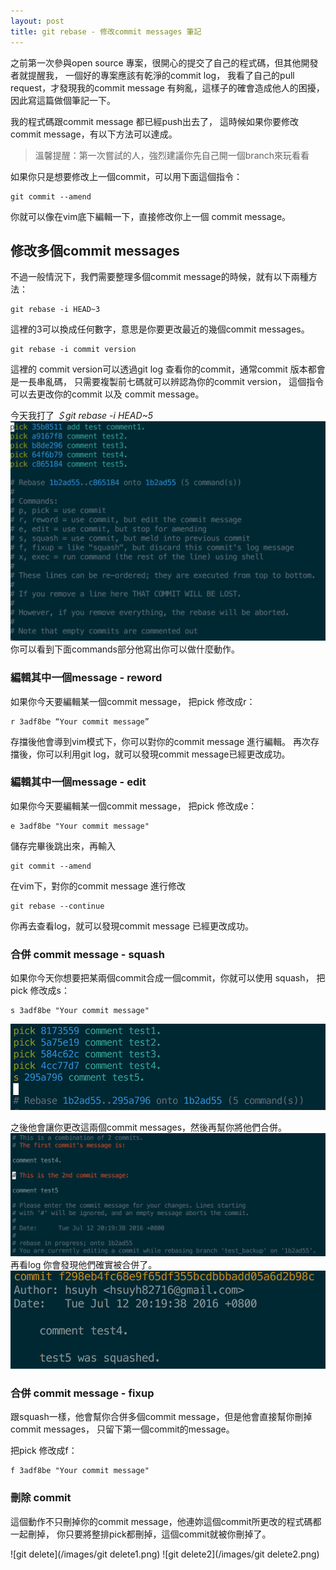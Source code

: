 ```yaml
---
layout: post
title: git rebase - 修改commit messages 筆記
---
```


之前第一次參與open source 專案，很開心的提交了自己的程式碼，但其他開發者就提醒我，
一個好的專案應該有乾淨的commit log，
我看了自己的pull request，才發現我的commit message 有夠亂，這樣子的確會造成他人的困擾，因此寫這篇做個筆記一下。

我的程式碼跟commit message 都已經push出去了，
這時候如果你要修改commit message，有以下方法可以達成。

>溫馨提醒：第一次嘗試的人，強烈建議你先自己開一個branch來玩看看

如果你只是想要修改上一個commit，可以用下面這個指令：

```
git commit --amend
```
你就可以像在vim底下編輯一下，直接修改你上一個 commit message。


## 修改多個commit messages

不過一般情況下，我們需要整理多個commit message的時候，就有以下兩種方法：


```
git rebase -i HEAD~3
```
這裡的3可以換成任何數字，意思是你要更改最近的幾個commit messages。


```
git rebase -i commit version
```
這裡的 commit version可以透過git log 查看你的commit，通常commit 版本都會是一長串亂碼，
只需要複製前七碼就可以辨認為你的commit version，
這個指令可以去更改你的commit 以及 commit message。

今天我打了 _＄git rebase -i HEAD~5_
![git](/images/rebase1.png)
你可以看到下面commands部分他寫出你可以做什麼動作。


### 編輯其中一個message - reword
如果你今天要編輯某一個commit message，
把pick 修改成r：

```
r 3adf8be “Your commit message”
```
存擋後他會導到vim模式下，你可以對你的commit message 進行編輯。
再次存擋後，你可以利用git log，就可以發現commit message已經更改成功。


### 編輯其中一個message - edit

如果你今天要編輯某一個commit message，
把pick 修改成e：

```
e 3adf8be "Your commit message"
```

儲存完畢後跳出來，再輸入

```
git commit --amend
```

在vim下，對你的commit message 進行修改

```
git rebase --continue
```

你再去查看log，就可以發現commit message 已經更改成功。


### 合併 commit message - squash

如果你今天你想要把某兩個commit合成一個commit，你就可以使用 squash，
把pick 修改成s：

```
s 3adf8be "Your commit message"
```
![git squash](/images/rebase2.png)

之後他會讓你更改這兩個commit messages，然後再幫你將他們合併。
![git squash](/images/squash1.png)
再看log 你會發現他們確實被合併了。
![git squash2](/images/squash2.png)


### 合併 commit message - fixup

跟squash一樣，他會幫你合併多個commit message，但是他會直接幫你刪掉commit messages，
只留下第一個commit的message。

把pick 修改成f：

```
f 3adf8be "Your commit message"
```

### 刪除 commit

這個動作不只刪掉你的commit message，他連妳這個commit所更改的程式碼都一起刪掉，
你只要將整排pick都刪掉，這個commit就被你刪掉了。

![git delete](/images/git delete1.png)
![git delete2](/images/git delete2.png)
